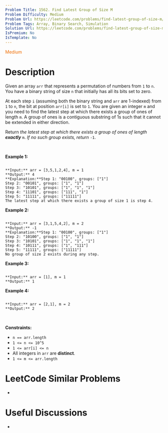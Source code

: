 ```yaml
---
Problem Title: 1562. Find Latest Group of Size M
Problem Difficulty: Medium
Problem Url: https://leetcode.com/problems/find-latest-group-of-size-m/
Problem Tags: Array, Binary Search, Simulation
Solution Url: https://leetcode.com/problems/find-latest-group-of-size-m/solution/
IsPremium: No
IsTemplate: No
---
```


<span style="color: rgb(239, 108, 0);">Medium</span>

# Description

Given an array `arr` that represents a permutation of numbers from `1` to `n`. You have a binary string of size `n` that initially has all its bits set to zero.


At each step `i` (assuming both the binary string and `arr` are 1-indexed) from `1` to `n`, the bit at position `arr[i]` is set to `1`. You are given an integer `m` and you need to find the latest step at which there exists a group of ones of length `m`. A group of ones is a contiguous substring of 1s such that it cannot be extended in either direction.


Return *the latest step at which there exists a group of ones of length **exactly*** `m`. *If no such group exists, return* `-1`.


 


**Example 1:**



```

**Input:** arr = [3,5,1,2,4], m = 1
**Output:** 4
**Explanation:**Step 1: "00100", groups: ["1"]
Step 2: "00101", groups: ["1", "1"]
Step 3: "10101", groups: ["1", "1", "1"]
Step 4: "11101", groups: ["111", "1"]
Step 5: "11111", groups: ["11111"]
The latest step at which there exists a group of size 1 is step 4.
```

**Example 2:**



```

**Input:** arr = [3,1,5,4,2], m = 2
**Output:** -1
**Explanation:**Step 1: "00100", groups: ["1"]
Step 2: "10100", groups: ["1", "1"]
Step 3: "10101", groups: ["1", "1", "1"]
Step 4: "10111", groups: ["1", "111"]
Step 5: "11111", groups: ["11111"]
No group of size 2 exists during any step.

```

**Example 3:**



```

**Input:** arr = [1], m = 1
**Output:** 1

```

**Example 4:**



```

**Input:** arr = [2,1], m = 2
**Output:** 2

```

 


**Constraints:**


* `n == arr.length`
* `1 <= n <= 10^5`
* `1 <= arr[i] <= n`
* All integers in `arr` are **distinct**.
* `1 <= m <= arr.length`




# LeetCode Similar Problems

- []()

# Useful Discussions

- []()
